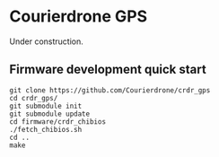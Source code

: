 Courierdrone GPS
================

Under construction.

## Firmware development quick start

    git clone https://github.com/Courierdrone/crdr_gps
    cd crdr_gps/
    git submodule init
    git submodule update
    cd firmware/crdr_chibios
    ./fetch_chibios.sh
    cd ..
    make
